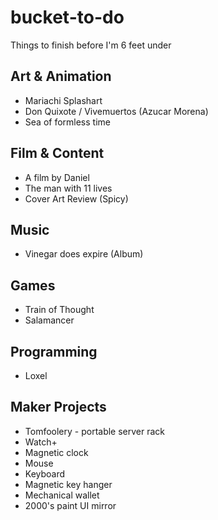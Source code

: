 # bucket-to-do
Things to finish before I'm 6 feet under

## Art & Animation
* Mariachi Splashart
* Don Quixote / Vivemuertos (Azucar Morena)
* Sea of formless time


## Film & Content
* A film by Daniel
* The man with 11 lives
* Cover Art Review (Spicy)

## Music
* Vinegar does expire (Album)

## Games
* Train of Thought
* Salamancer

## Programming
* Loxel

## Maker Projects
* Tomfoolery - portable server rack
* Watch+
* Magnetic clock
* Mouse
* Keyboard
* Magnetic key hanger
* Mechanical wallet
* 2000's paint UI mirror





